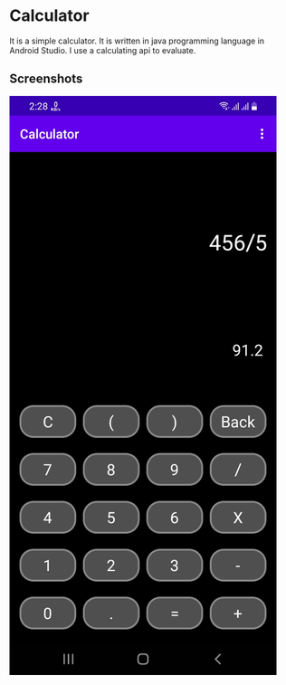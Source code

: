 
# Calculator

It is a simple calculator. It is written in java programming language in Android Studio. I use a calculating api to evaluate.

## Screenshots

![App Screenshot](https://github.com/nayeem-bd/Calculator/blob/master/app/src/main/res/drawable/calculator_screenshot.jpg)

